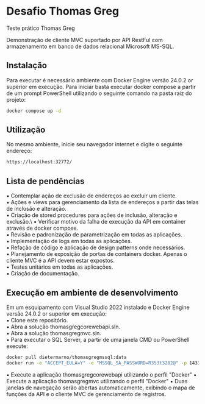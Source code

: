 # Desafio Thomas Greg
Teste prático Thomas Greg

Demonstração de cliente MVC suportado por API RestFul com armazenamento em banco de dados relacional Microsoft MS-SQL.

## Instalação

Para executar é necessário ambiente com Docker Engine versão 24.0.2 or superior em execução.
Para iniciar basta executar docker compose a partir de um prompt PowerShell utilizando o seguinte comando na pasta raiz do projeto: 

```bash
docker compose up -d
```

## Utilização

No mesmo ambiente, inicie seu navegador internet e digite o seguinte endereço:

```bash
https://localhost:32772/
```

## Lista de pendências

▪ Contemplar ação de exclusão de endereços ao excluir um cliente.\
▪ Ações e views para gerenciamento da lista de endereços a partir das telas de inclusão e alteração.\
▪ Criação de stored procedures para ações de inclusão, alteração e exclusão.\ 
▪ Verificar motivo da falha de execução da API em container através de docker compose.\
▪ Revisão e padronização de parametrização em todas as aplicações.\
▪ Implementação de logs em todas as aplicações.\
▪ Refação de código e aplicação de design patterns onde necessários.\
▪ Planejamento de exposição de portas de containers docker. Apenas o cliente MVC é a API devem estar expostos.\
▪ Testes unitários em todas as aplicações.\
▪ Criação de documentação.

## Execução em ambiente de desenvolvimento

Em um esquipamento com Visual Studio 2022 instalado e Docker Engine versão 24.0.2 or superior em execução:\
▪ Clone este repositório.\
▪ Abra a solução thomasgregcorewebapi.sln.\
▪ Abra a solução thomasgregmvc.sln.\
▪ Para executar o SQL Server, a partir de uma janela CMD ou PowerShell execute:

```bash
docker pull dietermarno/thomasgregmssql:data
docker run -e "ACCEPT_EULA=Y" -e "MSSQL_SA_PASSWORD=R353t3282@" -p 1433:1433 -d dietermarno/thomasgregmssql:data
```

▪ Execute a aplicação thomasgregcorewebapi utilizando o perfil "Docker"
▪ Execute a aplicação thomasgregmvc utilizando o perfil "Docker"
▪ Duas janelas de navegação serão abertas automaticamente, exibindo o mapa de funções da API e o cliente MVC de gerenciamento de registros.
